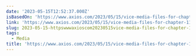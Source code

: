 ```yaml
---
date: '2023-05-15T12:52:37.000Z'
isBasedOn: 'https://www.axios.com/2023/05/15/vice-media-files-for-chapter-11-bankruptcy'
link: 'https://www.axios.com/2023/05/15/vice-media-files-for-chapter-11-bankruptcy'
slug: 2023-05-15-httpswwwaxioscom20230515vice-media-files-for-chapter-11-bankruptcy
tags:
  - Media
title: 'https://www.axios.com/2023/05/15/vice-media-files-for-chapter-11-bankruptcy'
---
```


